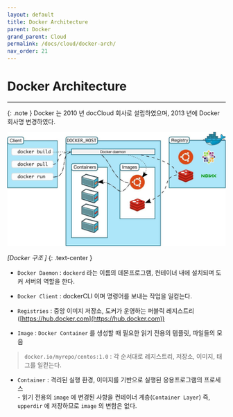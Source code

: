 ```yaml
---
layout: default
title: Docker Architecture
parent: Docker
grand_parent: Cloud
permalink: /docs/cloud/docker-arch/
nav_order: 21
---
```


# Docker Architecture

---


{: .note }
Docker 는 2010 년 docCloud 회사로 설립하였으며, 2013 년에 Docker 회사명 변경하였다.

![](/assets/images/dockerarch1.jpeg)

*[Docker 구조 ]*
{: .text-center }

- `Docker Daemon` : `dockerd` 라는 이름의 데몬프로그램, 컨테이너 내에 설치되며 도커 서버의 역할을 한다.  

- `Docker Client` : dockerCLI 이며 명령어를 보내는 작업을 일컫는다.  

- `Registries` : 중앙 이미지 저장소, 도커가 운영하는 퍼블릭 레지스트리 ([https://hub.docker.com](https://hub.docker.com))  

- `Image` : `Docker Container` 를 생성할 때 필요한 읽기 전용의 템플릿, 파일들의 모음  
> `docker.io/myrepo/centos:1.0` : 각 순서대로 레지스트리, 저장소, 이미지, 태그를 일컫는다.  

- `Container` : 격리된 실행 환경, 이미지를 기반으로 실행된 응용프로그램의 프로세스  
\- 읽기 전용의 `image` 에 변경된 사항을 컨테이너 계층(`Container Layer`) 즉, `upperdir` 에 저장하므로 `image` 의 변함은 없다.

